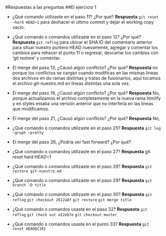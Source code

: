 #Respuestas a las preguntas 
##El ejercicio 1 


- ¿Qué comando utilizaste en el paso 11? ¿Por qué?
**Respuesta** `git reset —hard HEAD~1`  para deshacer el último commit y dejar el working copy vacío.

- ¿Qué comando o comandos utilizaste en el paso 12? ¿Por qué?
**Respuesta** `git reflog`  para ubicar el SHA ID del comentario anterior para situar nuestro puntero HEAD nuevamente, agregar y comentar los cambios para rehacer el punto 11 o regresar, descartar los cambios con ‘git restore’ y comentar. 

- El merge del paso 13, ¿Causó algún conflicto? ¿Por qué?
**Respuesta** no porque los conflictos se cargan cuando modificas en las mismas lineas dos archivos en do ramas distintas y tratas de fusionarlos, aquí tocamos el archivo git-nuestro.md en lineas distintas una sola vez.

- El merge del paso 19, ¿Causó algún conflicto? ¿Por qué? **Respuesta** No, porque actualizamos el archivo completamente en la nueva rama htmlify y en styles estaba una versión anterior que no interfería en las lineas que modificamos.

- El merge del paso 21, ¿Causó algún conflicto? ¿Por qué? **Respuesta** No, 

- ¿Qué comando o comandos utilizaste en el paso 25?
**Respuesta** `git log —graph —pretty`

- El merge del paso 26, ¿Podría ser fast forward? ¿Por qué?

- ¿Qué comando o comandos utilizaste en el paso 27?
**Respuesta** git reset hard HEAD~1

- ¿Qué comando o comandos utilizaste en el paso 28?
**Respuesta** `git restore git-nuestro.md`

- ¿Qué comando o comandos utilizaste en el paso 29?
**Respuesta** `git branch -D title`

- ¿Qué comando o comandos utilizaste en el paso 30?
**Respuesta** `git reflog` `git checkout 2612a8f` `git restore` `git merge title` 


- ¿Qué comando o comandos usaste en el paso 32?
**Respuesta** `git reflog` `git check out a12eb7e` `git checkout master` 

- ¿Qué comando o comandos usaste en el punto 33?
**Respuesta** `git reset HEAD@{10}`

